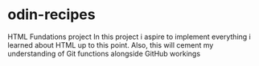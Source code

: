 # odin-recipes
HTML Fundations project
In this project i aspire to implement everything i learned about HTML up to this point.
Also, this will cement my understanding of Git functions alongside GitHub workings